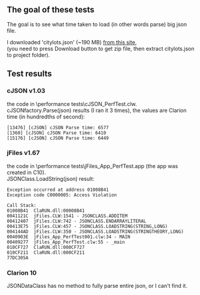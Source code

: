 ## The goal of these tests
The goal is to see what time taken to load (in other words parse) big json file.

I downloaded 'citylots.json' (~190 MB) [from this site](https://github.com/zemirco/sf-city-lots-json),  
(you need to press Download button to get zip file, then extract citylots.json to project folder).

## Test results
### cJSON v1.03
the code in \performance tests\cJSON_PerfTest.clw.  
cJSONfactory.Parse(json) results (I ran it 3 times), the values are Clarion time (in hundredths of second):  
```
[13476] [cJSON] cJSON Parse time: 6577
[1360] [cJSON] cJSON Parse time: 6410
[15176] [cJSON] cJSON Parse time: 6449
```

### jFiles v1.67
the code in \performance tests\jFiles_App_PerfTest.app (the app was created in C10).  
JSONClass.LoadString(json) result:
```
Exception occurred at address 01008B41
Exception code C0000005: Access Violation

Call Stack:
01008B41  ClaRUN.dll:00008B41
0041121C  jFiles.CLW:1541 - JSONCLASS.ADDITEM
00412407  jFiles.CLW:742 - JSONCLASS.ENDARRAYLITERAL
00413E75  jFiles.CLW:457 - JSONCLASS.LOADSTRING(STRING,LONG)
004144AD  jFiles.CLW:350 - JSONCLASS.LOADSTRING(STRINGTHEORY,LONG)
0040903E  jFiles_App_PerfTest001.clw:34 - MAIN
00409277  jFiles_App_PerfTest.clw:55 - _main
010CF727  ClaRUN.dll:000CF727
010CF211  ClaRUN.dll:000CF211
77DC305A
```

### Clarion 10
JSONDataClass has no method to fully parse entire json, or I can't find it.